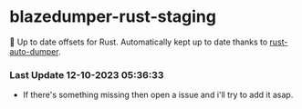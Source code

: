# blazedumper-rust-staging

🚀 Up to date offsets for Rust. Automatically kept up to date thanks to [rust-auto-dumper](https://github.com/Akandesh/rust-auto-dumper).


### Last Update 12-10-2023 05:36:33
- If there's something missing then open a issue and i'll try to add it asap.